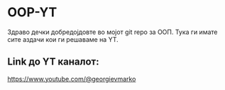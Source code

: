 # OOP-YT

Здраво дечки добредојдовте во мојот git repo за ООП. Тука ги имате сите аздачи кои ги решаваме на YT. 

## Link до YT каналот:
https://www.youtube.com/@georgievmarko
